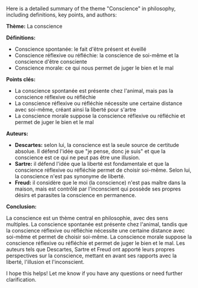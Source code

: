 Here is a detailed summary of the theme "Conscience" in philosophy, including definitions, key points, and authors:

**Thème:** La conscience

**Définitions:**

* Conscience spontanée: le fait d'être présent et éveillé
* Conscience réflexive ou réfléchie: la conscience de soi-même et la conscience d'être consciente
* Conscience morale: ce qui nous permet de juger le bien et le mal

**Points clés:**

* La conscience spontanée est présente chez l'animal, mais pas la conscience réflexive ou réfléchie
* La conscience réflexive ou réfléchie nécessite une certaine distance avec soi-même, créant ainsi la liberté pour s'artre
* La conscience morale suppose la conscience réflexive ou réfléchie et permet de juger le bien et le mal

**Auteurs:**

* **Descartes:** selon lui, la conscience est la seule source de certitude absolue. Il défend l'idée que "je pense, donc je suis" et que la conscience est ce qui ne peut pas être une illusion.
* **Sartre:** il défend l'idée que la liberté est fondamentale et que la conscience réflexive ou réfléchie permet de choisir soi-même. Selon lui, la conscience n'est pas synonyme de liberté.
* **Freud:** il considère que le moi (la conscience) n'est pas maître dans la maison, mais est contrôlé par l'inconscient qui possède ses propres désirs et parasites la conscience en permanence.

**Conclusion:**

La conscience est un thème central en philosophie, avec des sens multiples. La conscience spontanée est présente chez l'animal, tandis que la conscience réflexive ou réfléchie nécessite une certaine distance avec soi-même et permet de choisir soi-même. La conscience morale suppose la conscience réflexive ou réfléchie et permet de juger le bien et le mal. Les auteurs tels que Descartes, Sartre et Freud ont apporté leurs propres perspectives sur la conscience, mettant en avant ses rapports avec la liberté, l'illusion et l'inconscient.

I hope this helps! Let me know if you have any questions or need further clarification.